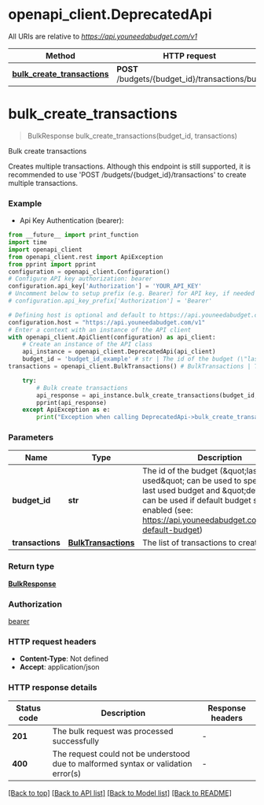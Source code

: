 # openapi_client.DeprecatedApi

All URIs are relative to *https://api.youneedabudget.com/v1*

Method | HTTP request | Description
------------- | ------------- | -------------
[**bulk_create_transactions**](DeprecatedApi.md#bulk_create_transactions) | **POST** /budgets/{budget_id}/transactions/bulk | Bulk create transactions


# **bulk_create_transactions**
> BulkResponse bulk_create_transactions(budget_id, transactions)

Bulk create transactions

Creates multiple transactions.  Although this endpoint is still supported, it is recommended to use 'POST /budgets/{budget_id}/transactions' to create multiple transactions.

### Example

* Api Key Authentication (bearer):
```python
from __future__ import print_function
import time
import openapi_client
from openapi_client.rest import ApiException
from pprint import pprint
configuration = openapi_client.Configuration()
# Configure API key authorization: bearer
configuration.api_key['Authorization'] = 'YOUR_API_KEY'
# Uncomment below to setup prefix (e.g. Bearer) for API key, if needed
# configuration.api_key_prefix['Authorization'] = 'Bearer'

# Defining host is optional and default to https://api.youneedabudget.com/v1
configuration.host = "https://api.youneedabudget.com/v1"
# Enter a context with an instance of the API client
with openapi_client.ApiClient(configuration) as api_client:
    # Create an instance of the API class
    api_instance = openapi_client.DeprecatedApi(api_client)
    budget_id = 'budget_id_example' # str | The id of the budget (\"last-used\" can be used to specify the last used budget and \"default\" can be used if default budget selection is enabled (see: https://api.youneedabudget.com/#oauth-default-budget)
transactions = openapi_client.BulkTransactions() # BulkTransactions | The list of transactions to create

    try:
        # Bulk create transactions
        api_response = api_instance.bulk_create_transactions(budget_id, transactions)
        pprint(api_response)
    except ApiException as e:
        print("Exception when calling DeprecatedApi->bulk_create_transactions: %s\n" % e)
```

### Parameters

Name | Type | Description  | Notes
------------- | ------------- | ------------- | -------------
 **budget_id** | **str**| The id of the budget (\&quot;last-used\&quot; can be used to specify the last used budget and \&quot;default\&quot; can be used if default budget selection is enabled (see: https://api.youneedabudget.com/#oauth-default-budget) | 
 **transactions** | [**BulkTransactions**](BulkTransactions.md)| The list of transactions to create | 

### Return type

[**BulkResponse**](BulkResponse.md)

### Authorization

[bearer](../README.md#bearer)

### HTTP request headers

 - **Content-Type**: Not defined
 - **Accept**: application/json

### HTTP response details
| Status code | Description | Response headers |
|-------------|-------------|------------------|
**201** | The bulk request was processed successfully |  -  |
**400** | The request could not be understood due to malformed syntax or validation error(s) |  -  |

[[Back to top]](#) [[Back to API list]](../README.md#documentation-for-api-endpoints) [[Back to Model list]](../README.md#documentation-for-models) [[Back to README]](../README.md)

